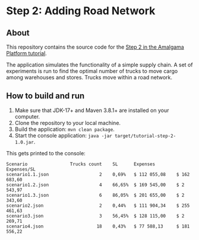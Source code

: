 # Step 2: Adding Road Network

## About
This repository contains the source code for the [Step 2 in the Amalgama Platform tutorial](https://platform.amalgamasimulation.com/amalgama/SupplyChainTutorial/platform_tutorial_step_2.html).

The application simulates the functionality of a simple supply chain.
A set of experiments is run to find the optimal number of trucks to move cargo among warehouses and stores.
Trucks move within a road network.

## How to build and run

1. Make sure that JDK-17+ and Maven 3.8.1+ are installed on your computer.
1. Clone the repository to your local machine.
1. Build the application: `mvn clean package`.
1. Start the console application: `java -jar target/tutorial-step-2-1.0.jar`.

This gets printed to the console:

```
Scenario                Trucks count    SL      Expenses        Expenses/SL  
scenario1.1.json                   2    0,69%   $ 112 055,08    $ 162 683,60  
scenario1.2.json                   4    66,65%  $ 169 545,00    $ 2 543,97  
scenario1.3.json                   6    86,05%  $ 201 655,00    $ 2 343,60  
scenario2.json                     2    0,44%   $ 111 904,34    $ 255 461,63  
scenario3.json                     3    56,45%  $ 128 115,00    $ 2 269,71  
scenario4.json                    18    0,43%   $ 77 588,13     $ 181 556,22  
```
